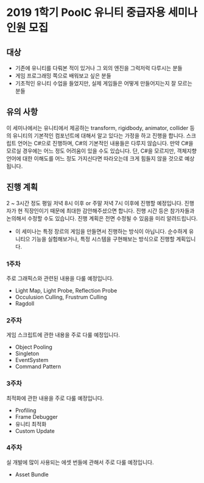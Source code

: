 # 2019 1학기 PoolC 유니티 중급자용 세미나 인원 모집

## 대상
- 기존에 유니티를 다뤄본 적이 있거나 그 외의 엔진을 그럭저럭 다루시는 분들
- 게임 프로그래밍 쪽으로 배워보고 싶은 분들
- 기초적인 유니티 수업을 들었지만, 실제 게임들은 어떻게 만들어지는지 잘 모르는 분들

## 유의 사항
 이 세미나에서는 유니티에서 제공하는 transform, rigidbody, animator, collider 등의 유니티의 기본적인 컴포넌트에 대해서 알고 있다는 가정을 하고 진행을 합니다.
 스크립트 언어는 C#으로 진행하며, C#의 기본적인 내용들은 다루지 않습니다. 만약 C#을 모르실 경우에는 어느 정도 어려움이 있을 수도 있습니다. 단, C#을 모르지만, 객체지향 언어에 대한 이해도를 어느 정도 가지신다면 따라오는데 크게 힘들지 않을 것으로 예상됩니다.
 
## 진행 계획
 2 ~ 3시간 정도 평일 저녁 8시 이후 or 주말 저녁 7시 이후에 진행할 예정입니다. 진행자가 현 직장인이기 때문에 최대한 감안해주셨으면 합니다. 진행 시간 등은 참가자들과 논의해서 수정할 수도 있습니다.
 진행 계획은 전면 수정될 수 있음을 미리 알려드립니다.
 
 * 이 세미나는 특정 장르의 게임을 만들면서 진행하는 방식이 아닙니다. 순수하게 유니티으 기능을 실험해보거나, 특정 시스템을 구현해보는 방식으로 진행할 계획입니다.
 
 ### 1주차
 주로 그래픽스와 관련된 내용을 다룰 예정입니다.
 - Light Map, Light Probe, Reflection Probe
 - Occulusion Culling, Frustrum Culling
 - Ragdoll
 
 ### 2주차
 게임 스크립트에 관한 내용을 주로 다룰 예정입니다.
 - Object Pooling
 - Singleton
 - EventSystem
 - Command Pattern
 
 
 ### 3주차
 최적화에 관한 내용을 주로 다룰 예정입니다.
 - Profiling
 - Frame Debugger
 - 유니티 최적화
 - Custom Update
 
 ### 4주차
 실 개발에 많이 사용되는 에셋 번들에 관해서 주로 다룰 예정입니다.
 - Asset Bundle
